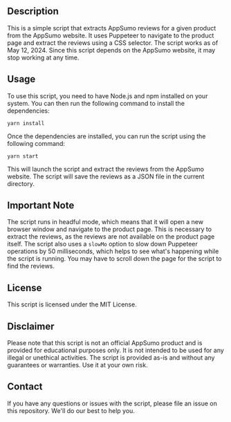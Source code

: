 ## Description

This is a simple script that extracts AppSumo reviews for a given product from the AppSumo website. It uses Puppeteer to navigate to the product page and extract the reviews using a CSS selector. The script works as of May 12, 2024. Since this script depends on the AppSumo website, it may stop working at any time.

## Usage

To use this script, you need to have Node.js and npm installed on your system. You can then run the following command to install the dependencies:

```
yarn install
```

Once the dependencies are installed, you can run the script using the following command:

```
yarn start
```

This will launch the script and extract the reviews from the AppSumo website. The script will save the reviews as a JSON file in the current directory.

## Important Note

The script runs in headful mode, which means that it will open a new browser window and navigate to the product page. This is necessary to extract the reviews, as the reviews are not available on the product page itself. The script also uses a `slowMo` option to slow down Puppeteer operations by 50 milliseconds, which helps to see what's happening while the script is running. You may have to scroll down the page for the script to find the reviews.

## License

This script is licensed under the MIT License.

## Disclaimer

Please note that this script is not an official AppSumo product and is provided for educational purposes only. It is not intended to be used for any illegal or unethical activities. The script is provided as-is and without any guarantees or warranties. Use it at your own risk.

## Contact

If you have any questions or issues with the script, please file an issue on this repository. We'll do our best to help you.
